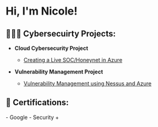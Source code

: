 <h1>Hi, I'm Nicole!</h1>

<h2>👩🏻‍💻 Cybersecuirty Projects:</h2>

- <b>Cloud Cybersecurity Project</b>
  - [Creating a Live SOC/Honeynet in Azure](https://github.com/NicoleCollier/Cloud-SOC)

- <b>Vulnerability Management Project</b>
  - [Vulnerability Management using Nessus and Azure](https://github.com/NicoleCollier/Vulnerability-Management)

<h2>📄 Certifications:</h2>
  - Google 
  - Security + 

<!--
<h2> 🤳 Connect with me:</h2>

[<img align="left" alt="JoshMadakor | Twitter" width="22px" src="https://cdn.jsdelivr.net/npm/simple-icons@v3/icons/twitter.svg" />][twitter]
[<img align="left" alt="JoshMadakor | LinkedIn" width="22px" src="https://cdn.jsdelivr.net/npm/simple-icons@v3/icons/linkedin.svg" />][linkedin]

[twitter]: https://twitter.com/joshmadakor
[linkedin]: https://linkedin.com/in/joshmadakor

-->

